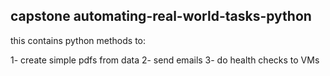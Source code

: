 ## capstone automating-real-world-tasks-python

this contains python methods to:

1- create simple pdfs from data
2- send emails
3- do health checks to VMs
